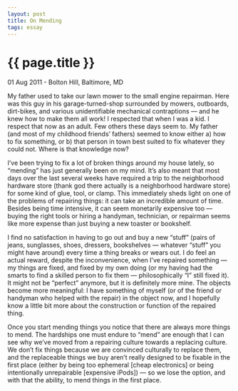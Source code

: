 ```yaml
---
layout: post
title: On Mending
tags: essay
---
```


{{ page.title }}
================

<p class="meta">01 Aug 2011 - Bolton Hill, Baltimore, MD</p>

My father used to take our lawn mower to the small engine repairman. Here was this guy in his garage-turned-shop surrounded by mowers, outboards, dirt-bikes, and various unidentifiable mechanical contraptions — and he knew how to make them all work! I respected that when I was a kid. I respect that now as an adult. Few others these days seem to. My father (and most of my childhood friends’ fathers) seemed to know either a) how to fix something, or b) that person in town best suited to fix whatever they could not. Where is that knowledge now? 

I’ve been trying to fix a lot of broken things around my house lately, so “mending” has just generally been on my mind. It’s also meant that most days over the last several weeks have required a trip to the neighborhood hardware store (thank god there actually is a neighborhood hardware store) for some kind of glue, tool, or clamp. This immediately sheds light on one of the problems of repairing things: it can take an incredible amount of time. Besides being time intensive, it can seem monetarily expensive too — buying the right tools or hiring a handyman, technician, or repairman seems like more expense than just buying a new toaster or bookshelf.

I find no satisfaction in having to go out and buy a new “stuff” (pairs of jeans, sunglasses, shoes, dressers, bookshelves — whatever “stuff” you might have around) every time a thing breaks or wears out. I do feel an actual reward, despite the inconvenience, when I’ve repaired something — my things are fixed, and fixed by my own doing (or my having had the smarts to find a skilled person to fix them — philosophically “I” still fixed it). It might not be “perfect” anymore, but it is definitely more mine. The objects become more meaningful: I have something of myself (or of the friend or handyman who helped with the repair) in the object now, and I hopefully know a little bit more about the construction or function of the repaired thing.

Once you start mending things you notice that there are always more things to mend. The hardships one must endure to “mend” are enough that I can see why we’ve moved from a repairing culture towards a replacing culture. We don’t fix things because we are convinced culturally to replace them, and the replaceable things we buy aren’t really designed to be fixable in the first place (either by being too ephemeral [cheap electronics] or being intentionally unrepairable [expensive iPods]) — so we lose the option, and with that the ability, to mend things in the first place.